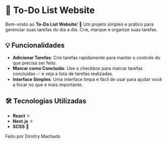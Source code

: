 # 📝 To-Do List Website

Bem-vindo ao **To-Do List Website**! 🚀 Um projeto simples e prático para gerenciar suas tarefas do dia a dia. Crie, marque e organize suas tarefas.

## 💡 Funcionalidades

- **Adicionar Tarefas**: Crie tarefas rapidamente para manter o controle do que precisa ser feito.
- **Marcar como Concluído**: Use o checkbox para marcar tarefas concluídas ✅ e veja a lista de tarefas realizadas.
- **Interface Simples**: Uma interface limpa e fácil de usar para ajudar você a focar no que é mais importante.

## 🛠️ Tecnologias Utilizadas

- **React** ⚛️
- **Next.js** ⚛️
- **SCSS** 🎨



Feito  por Dimitry Machado

